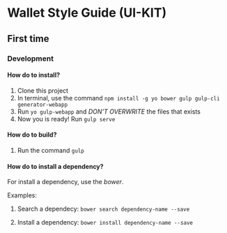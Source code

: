 # Wallet Style Guide (UI-KIT)

## First time

### Development

#### How do to install?

1. Clone this project
2. In terminal, use the command `npm install -g yo bower gulp gulp-cli generator-webapp`
3. Run `yo gulp-webapp` and *DON'T OVERWRITE* the files that exists
4. Now you is ready! Run `gulp serve`

#### How do to build?

1. Run the command `gulp`

#### How do to install a dependency?

For install a dependency, use the _bower_.

Examples:

1. Search a dependecy:
`bower search dependency-name --save`

2. Install a dependency:
`bower install dependency-name --save`
